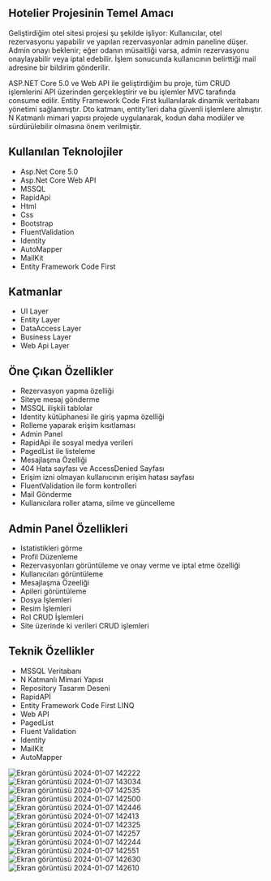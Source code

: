 <h2>Hotelier Projesinin Temel Amacı</h2>
<p>Geliştirdiğim otel sitesi projesi şu şekilde işliyor: Kullanıcılar, otel rezervasyonu yapabilir ve yapılan
  rezervasyonlar admin paneline düşer. Admin onayı beklenir; eğer odanın müsaitliği varsa,
  admin rezervasyonu onaylayabilir veya iptal edebilir. İşlem sonucunda kullanıcının belirttiği mail adresine bir bildirim gönderilir.</p>

  <p>ASP.NET Core 5.0 ve Web API ile geliştirdiğim bu proje, 
    tüm CRUD işlemlerini API üzerinden gerçekleştirir ve bu işlemler
    MVC tarafında consume edilir. Entity Framework Code First kullanılarak dinamik veritabanı yönetimi sağlanmıştır. Dto katmanı, entity'leri daha güvenli işlemlere almıştır.
    N Katmanlı mimari yapısı projede uygulanarak, kodun daha modüler ve sürdürülebilir olmasına önem verilmiştir.</p>
<h2>Kullanılan Teknolojiler</h2>
<ul>
  <li>Asp.Net Core 5.0</li>
  <li>Asp.Net Core Web API</li>
  <li>MSSQL</li>
  <li>RapidApi</li>
  <li>Html</li>
  <li>Css</li>
  <li>Bootstrap</li>
  <li>FluentValidation</li>
  <li>Identity</li>
  <li>AutoMapper</li>
  <li>MailKit</li>
  <li>Entity Framework Code First</li>
</ul>
<h2>Katmanlar</h2>
<ul>
  <li>UI Layer</li>
  <li>Entity Layer</li>
  <li>DataAccess Layer</li>
  <li>Business Layer</li>
  <li>Web Api Layer</li>
</ul>
<h2>Öne Çıkan Özellikler</h2>
<ul>
  <li>Rezervasyon yapma özelliği</li>
  <li>Siteye mesaj gönderme</li>
  <li>MSSQL ilişkili tablolar</li>
  <li>Identity kütüphanesi ile giriş yapma özelliği</li>
  <li>Rolleme yaparak erişim kısıtlaması</li>
  <li>Admin Panel</li>
  <li>RapidApi ile sosyal medya verileri</li>
  <li>PagedList ile listeleme</li>
  <li>Mesajlaşma Özelliği</li>
  <li>404 Hata sayfası ve AccessDenied Sayfası</li>
  <li>Erişim izni olmayan kullanıcının erişim hatası sayfası</li>
  <li>FluentValidation ile form kontrolleri</li>
  <li>Mail Gönderme</li>
  <li>Kullanıcılara roller atama, silme ve güncelleme</li>
</ul>
<h2>Admin Panel Özellikleri</h2>
<ul>
  <li>Istatistikleri görme</li>
  <li>Profil Düzenleme</li>
  <li>Rezervasyonları görüntüleme ve onay verme ve iptal etme özelliği</li>
  <li>Kullanıcıları görüntüleme</li>
  <li>Mesajlaşma Özeeliği</li>
  <li>Apileri görüntüleme</li>
  <li>Dosya İşlemleri</li>
  <li>Resim İşlemleri</li>
  <li>Rol CRUD İşlemleri</li>
  <li>Site üzerinde ki verileri CRUD işlemleri</li>
</ul>
<h2>Teknik Özellikler</h2>
<ul>
  <li>MSSQL Veritabanı</li>
  <li>N Katmanlı Mimari Yapısı</li>
  <li>Repository Tasarım Deseni</li>
  <li>RapidAPİ</li>
  <li>Entity Framework Code First LINQ</li>
  <li>Web API</li>
  <li>PagedList</li>
  <li>Fluent Validation</li>
  <li>Identity</li>
  <li>MailKit</li>
  <li>AutoMapper</li>
</ul>

![Ekran görüntüsü 2024-01-07 142222](https://github.com/ensarsarac/HotelProject/assets/76907308/488f89cf-62a2-4b55-8870-15037ef7ea6b)
![Ekran görüntüsü 2024-01-07 143034](https://github.com/ensarsarac/HotelProject/assets/76907308/bb585f22-3270-441d-91ff-9024f8cdd7bc)
![Ekran görüntüsü 2024-01-07 142535](https://github.com/ensarsarac/HotelProject/assets/76907308/46d3827b-d22b-4803-87ac-6d616d88b67c)
![Ekran görüntüsü 2024-01-07 142500](https://github.com/ensarsarac/HotelProject/assets/76907308/7afecc09-2637-4968-85cc-1a1bc0d718ef)
![Ekran görüntüsü 2024-01-07 142446](https://github.com/ensarsarac/HotelProject/assets/76907308/1b5ca2df-0592-4184-9f80-dc26d5a1b770)
![Ekran görüntüsü 2024-01-07 142413](https://github.com/ensarsarac/HotelProject/assets/76907308/f5adea4d-77f5-4fdb-b3b3-585206b2dad8)
![Ekran görüntüsü 2024-01-07 142325](https://github.com/ensarsarac/HotelProject/assets/76907308/adcc8488-e047-44ef-bce1-d103e0736ad1)
![Ekran görüntüsü 2024-01-07 142257](https://github.com/ensarsarac/HotelProject/assets/76907308/82034d72-e1d9-40bd-bae1-bef9ac1493f1)
![Ekran görüntüsü 2024-01-07 142244](https://github.com/ensarsarac/HotelProject/assets/76907308/47301375-4e42-4dc1-b933-e3326a1d6655)
![Ekran görüntüsü 2024-01-07 142551](https://github.com/ensarsarac/HotelProject/assets/76907308/c398828e-4c61-4b8f-9dc7-5264bb477737)
![Ekran görüntüsü 2024-01-07 142630](https://github.com/ensarsarac/HotelProject/assets/76907308/156db110-0565-4b36-8f8e-ca7e0ccc2b18)
![Ekran görüntüsü 2024-01-07 142610](https://github.com/ensarsarac/HotelProject/assets/76907308/4291250f-ade8-4b8d-8a1d-4961f04c761c)











